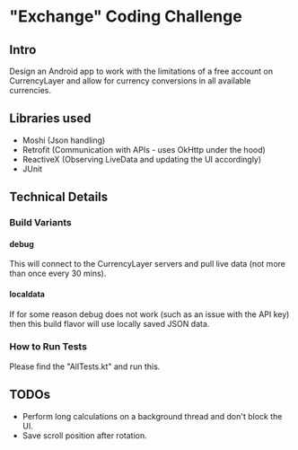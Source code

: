 # "Exchange" Coding Challenge

## Intro

Design an Android app to work with the limitations of a free account on CurrencyLayer and allow for currency conversions in all available currencies.  

## Libraries used

- Moshi (Json handling)
- Retrofit (Communication with APIs - uses OkHttp under the hood)
- ReactiveX (Observing LiveData and updating the UI accordingly)
- JUnit

## Technical Details

### Build Variants

#### debug 

This will connect to the CurrencyLayer servers and pull live data (not more than once every 30 mins).

#### localdata

If for some reason debug does not work (such as an issue with the API key) then this build flavor will use locally saved JSON data.

### How to Run Tests

Please find the "AllTests.kt" and run this.

## TODOs

- Perform long calculations on a background thread and don't block the UI.
- Save scroll position after rotation.